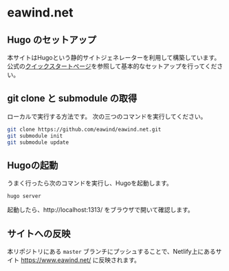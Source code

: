 # eawind.net

## Hugo のセットアップ

本サイトはHugoという静的サイトジェネレーターを利用して構築しています。
公式の[クイックスタートページ](https://gohugo.io/getting-started/quick-start/)を参照して基本的なセットアップを行ってください。

## git clone と submodule の取得

ローカルで実行する方法です。
次の三つのコマンドを実行してください。

```bash
git clone https://github.com/eawind/eawind.net.git
git submodule init
git submodule update
```

## Hugoの起動

うまく行ったら次のコマンドを実行し、Hugoを起動します。

```
hugo server
```

起動したら、http://localhost:1313/ をブラウザで開いて確認します。

## サイトへの反映

本リポジトリにある `master` ブランチにプッシュすることで、Netlify上にあるサイト https://www.eawind.net/ に反映されます。
